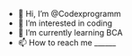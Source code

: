 - 👋 Hi, I’m @Codexprogramm
- 👀 I’m interested in coding 
- 🌱 I’m currently learning BCA
- 📫 How to reach me ______

<!---
Codexprogramm/Codexprogramm is a ✨ special ✨ repository because its `README.md` (this file) appears on your GitHub profile.
You can click the Preview link to take a look at your changes.
--->

